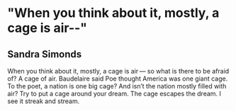 # "When you think about it, mostly, a cage is air--"
## Sandra Simonds
When you think about it, mostly, a cage is air —
so what is there
to be afraid of?
A cage of air. Baudelaire said
Poe thought America was one giant cage.
To the poet, a nation is one big cage?
And isn’t the nation mostly filled with air?
Try to put a cage around your dream.
The cage escapes the dream.
I see it streak and stream.